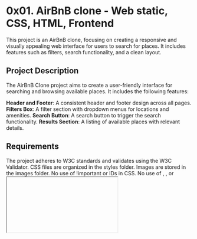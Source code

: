 # 0x01. AirBnB clone - Web static, CSS, HTML, Frontend

This project is an AirBnB clone, focusing on creating a responsive and visually appealing web interface for users to search for places. It includes features such as filters, search functionality, and a clean layout.

## Project Description
The AirBnB Clone project aims to create a user-friendly interface for searching and browsing available places. It includes the following features:

**Header and Footer**: A consistent header and footer design across all pages.
**Filters Box**: A filter section with dropdown menus for locations and amenities.
**Search Button**: A search button to trigger the search functionality.
**Results Section**: A listing of available places with relevant details.

## Requirements
The project adheres to W3C standards and validates using the W3C Validator.
CSS files are organized in the styles folder.
Images are stored in the images folder.
No use of !important or IDs in CSS.
No use of <img>, <embed>, or <iframe> tags.
Compatibility with Chrome 56 or later.
